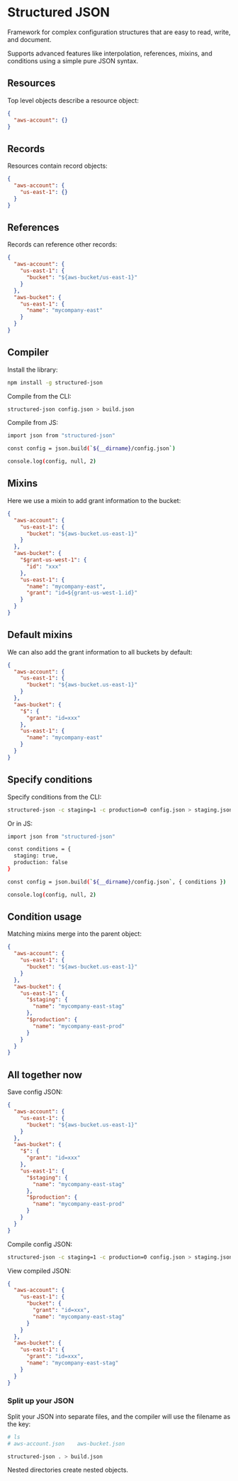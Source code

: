 # Structured JSON

Framework for complex configuration structures that are easy to read, write, and document.

Supports advanced features like interpolation, references, mixins, and conditions using a simple pure JSON syntax.

## Resources

Top level objects describe a resource object:

```json
{
  "aws-account": {}
}
```

## Records

Resources contain record objects:

```json
{
  "aws-account": {
    "us-east-1": {}
  }
}
```

## References

Records can reference other records:

```json
{
  "aws-account": {
    "us-east-1": {
      "bucket": "${aws-bucket/us-east-1}"
    }
  },
  "aws-bucket": {
    "us-east-1": {
      "name": "mycompany-east"
    }
  }
}
```

## Compiler

Install the library:

```bash
npm install -g structured-json
```

Compile from the CLI:

```bash
structured-json config.json > build.json
```

Compile from JS:

```bash
import json from "structured-json"

const config = json.build(`${__dirname}/config.json`)

console.log(config, null, 2)
```

## Mixins

Here we use a mixin to add grant information to the bucket:

```json
{
  "aws-account": {
    "us-east-1": {
      "bucket": "${aws-bucket.us-east-1}"
    }
  },
  "aws-bucket": {
    "$grant-us-west-1": {
      "id": "xxx"
    },
    "us-east-1": {
      "name": "mycompany-east",
      "grant": "id=${grant-us-west-1.id}"
    }
  }
}
```

## Default mixins

We can also add the grant information to all buckets by default:

```json
{
  "aws-account": {
    "us-east-1": {
      "bucket": "${aws-bucket.us-east-1}"
    }
  },
  "aws-bucket": {
    "$": {
      "grant": "id=xxx"
    },
    "us-east-1": {
      "name": "mycompany-east"
    }
  }
}
```

## Specify conditions

Specify conditions from the CLI:

```bash
structured-json -c staging=1 -c production=0 config.json > staging.json
```

Or in JS:

```bash
import json from "structured-json"

const conditions = {
  staging: true,
  production: false
}

const config = json.build(`${__dirname}/config.json`, { conditions })

console.log(config, null, 2)
```

## Condition usage

Matching mixins merge into the parent object:

```json
{
  "aws-account": {
    "us-east-1": {
      "bucket": "${aws-bucket.us-east-1}"
    }
  },
  "aws-bucket": {
    "us-east-1": {
      "$staging": {
        "name": "mycompany-east-stag"
      },
      "$production": {
        "name": "mycompany-east-prod"
      }
    }
  }
}
```

## All together now

Save config JSON:

```json
{
  "aws-account": {
    "us-east-1": {
      "bucket": "${aws-bucket.us-east-1}"
    }
  },
  "aws-bucket": {
    "$": {
      "grant": "id=xxx"
    },
    "us-east-1": {
      "$staging": {
        "name": "mycompany-east-stag"
      },
      "$production": {
        "name": "mycompany-east-prod"
      }
    }
  }
}
```

Compile config JSON:

```bash
structured-json -c staging=1 -c production=0 config.json > staging.json
```

View compiled JSON:

```json
{
  "aws-account": {
    "us-east-1": {
      "bucket": {
        "grant": "id=xxx",
        "name": "mycompany-east-stag"
      }
    }
  },
  "aws-bucket": {
    "us-east-1": {
      "grant": "id=xxx",
      "name": "mycompany-east-stag"
    }
  }
}
```

### Split up your JSON

Split your JSON into separate files, and the compiler will use the filename as the key:

```bash
# ls
# aws-account.json    aws-bucket.json

structured-json . > build.json
```

Nested directories create nested objects.
